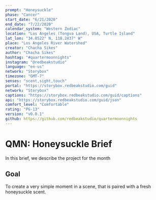 ```yaml
---
prompt: "Honeysuckle"
phase: "Cancer"
start_date: "6/21/2020"
end_date: "7/22/2020"
calendar_system: "Western Zodiac"
location: "Los Angeles (Tongva Land), USA, Turtle Island"
lat_lon: "34.0522° N, 118.2437° W"
place: "Los Angeles River Watershed"
creator: "Chacha Sikes"
author: "Chacha Sikes"
hashtag: "#quartermoonnights"
instagram: "@redbeakstudio"
language: "en-us"
network: "Storybox"
timezone: "GMT-7"
senses: "scent,sight,touch"
portal: "https://storybox.redbeakstudio.com/guid"
network: "Storybox"
captions: "https://storybox.redbeakstudio.com/guid/captions"
api: "https://storybox.redbeakstudio.com/guid/json"
comfort_level: "Comfortable"
rating: "PG-13"
version: "v0.0.1"
github: https://github.com/redbeakstudio/quartermoonnights
---
```

# QMN: Honeysuckle Brief

In this brief, we describe the project for the month

## Goal
To create a very simple moment in a scene, that is paired with a fresh honeysuckle scent.

<!--
## Visit

### Description
[Image] - Create
A new description for the project, which will probably be much different than what you set out to do.

## Events
List any upcoming events, tickets, performances, links, portals

| Name        | Link            |  Date         |
| :---------- | :-------------: | -----------:  |
|             |                 | MM/DD/YYYY    |

 -->

<!--
## Goals & Intentions
State the goal of the project for the month.

## Offerings & Distributions
Describe your ideal offering of your experiences & preferred distribution mediums.

## Team
Who is working on this (name, social media handles)

## Playlist & DJ rooms
Spotify or other playlists & sound experiences to share with other creators.

## Support
Venmo, donations, patreon page or other way to catch some coins to cover your costs & share with your team.
If you are creating works for sale, or want someone to get in touch for connections & inquires, this is a place to share that information. Be bold & it's okay to ask for financial support. Quarter Moon Nights is here to help you practice valuing your art & finding compensation for your hard work and contributions to culture.

## Set up & Viewing Instructions
An integral part of sharing multisensory experiences is setup.
If you are curious

## Experience Description
This is the pitch, logline, premise, quick description of the project.

## Scent
This is a section describing the scent project. For all Quarter Moon Nights projects, we focus and put scent, taste or touch first. This helps center our under-utilized senses and gives us a pathway to learning to collaborate, create and share multi-sensory art. With some ingenuity and resourcefulness, we can create unique experiences.

### Scent Brief
Description of the scent

### Materials
### Format
### Formula
### IFRA overages, allergens & environmental safety
### Sustainability plan

### Learn more about scent
We have a [resources](../Resources.md) page for more information about learning about scent, safety, communities, events and ways to experiencing creative works and multisensory experiences. Deep gratitude to the Institute for Art & Olfaction (https://artandolfaction.com) for opening the world of scent to so many & working so hard & smart to give us our own noses. If you like this, please join our online international 'olfactory tech collective study group' & stay tuned for an international series of smell-tech workshops, talks and play-dates this year.

## Aroma Discord & Mailing List
If you are interested in how scent & tech can work together, please join our Aroma Discord server.
Here is a link to request an invite. https://airtable.com/shrKiJES3nlqxHBXx. We check this periodically.
We created a form for sharing the link publicly & it also helps us meet you, help you get connected, and sign up for the mailing list for news about upcoming events & talks.

### Accessibility
Creating a scent experience can be as:
* ...simple as writing a description, or foraging materials from the yard or the kitchen.
* ...fun as a receiving questionable vial of creative perfumery delivered by mail.
* ...coordinated as perfumer's teaming up to share our work in group distributions, or organizing orders and experimental distributions.
* ...elaborate as a commercially produced and distributed fine fragrance, or future methods using exchanged capsules or other means.

### Safety v0.0.1
There is a lot of human history involved in our relationship with sharing molecules with each other (or not.)
We want to help share scents safely & responsibly. Over the next year, we will be providing examples of attempts to share scent safely, responsibly, sustainably. There are many people actively working on all aspects of these areas.

We have a [resources](../Resources.md) page for our 2020 findings & research.

### Interface
There are many interfaces and ways to manage the movement of scents. Part of this project is to show different methods in action and how they might be applied.

#### Accessibility
How the experiences (multisensory, too) can be made accessible to someone (recommended: offer in two methods)

## Set design
Notes on the design of the set & settings, mood, ambiance, vibe.

## Technology
Notes on how the project will be developed. We focus on accessible technologies for our projects (which are part of the pre-production or design & prototyping phase.) There are also all kinds of scent sharing hardwares and creative distribution businesses emerging. Maybe we can share smells after all.

## Interoperability & Cross Device Compatibility
What can you do to encourage that your multi-sensory experience can be experienced by a broad array of technology options? (We will show examples of this in our projects.)

## Challenges expected
What you are going to challenge yourself to try?

## Special Thanks & Making Art a Conversation
Who has helped you. (Note: you don't have to make this public on the internet, but it's important to take a moment to check in. Art is part of a conversation - what does the person helping you want to say?

## Failures & Letting Go
What didn't work?
What do you want to let go of, that was frustrating.

We use the lunar cycle and let go of our projects and ideas each month. The idea is that it's building creative muscle and ability to try and then let something go. So many of us beat ourselves up about not finishing or failing, and it makes art not any fun, full of technical misery, isolation, and dancing around speaking instead of being present in the world. We are creatives, too & we know.

So let it go. That's why we have a fresh prompt & the only boss of time here is the moon & yourself - or you and the shared dreams of the people you are creating something with.

## Accomplishments
After failing, it's helpful to make a list of what you did accomplish while you tried.

## Credits

## Follow

## Afterword

-->
